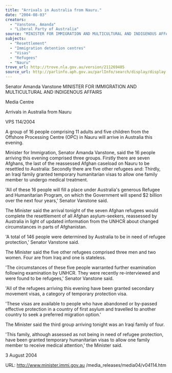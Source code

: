 ```yaml
---
title: "Arrivals in Australia from Nauru."
date: "2004-08-03"
creators:
  - "Vanstone, Amanda"
  - "Liberal Party of Australia"
source: "MINISTER FOR IMMIGRATION AND MULTICULTURAL AND INDIGENOUS AFFAIRS"
subjects:
  - "Resettlement"
  - "Immigration detention centres"
  - "Visas"
  - "Refugees"
  - "Nauru"
trove_url: http://trove.nla.gov.au/version/211269485
source_url: http://parlinfo.aph.gov.au/parlInfo/search/display/display.w3p;query=Id%3A%22media/pressrel/CXLD6%22
---
```


 Senator Amanda Vanstone  MINISTER FOR IMMIGRATION AND MULTICULTURAL AND INDIGENOUS AFFAIRS

 Media Centre

 Arrivals in Australia from Nauru

 VPS 114/2004

 A group of 16 people comprising 11 adults and five children from the Offshore Processing Centre (OPC) in Nauru will arrive in Australia this evening.

 Minister for Immigration, Senator Amanda Vanstone, said the 16 people arriving this evening comprised three groups. Firstly there are seven Afghans, the last  of the reassessed Afghan caseload on Nauru to be resettled to Australia: Secondly there are five other refugees and: Thirdly, an Iraqi family granted temporary  humanitarian visas to allow one family member to undergo medical treatment.

 'All of these 16 people will fill a place under Australia's generous Refugee and Humanitarian Program, on which the Government will spend $2 billion over the  next four years,' Senator Vanstone said.

 The Minister said the arrival tonight of the seven Afghan refugees would complete the resettlement of all Afghan asylum-seekers, reassessed by Australia in  light of updated information from the UNHCR about changed circumstances in parts of Afghanistan.

 'A total of 146 people were determined by Australia to be in need of refugee protection,' Senator Vanstone said.

 The Minister said the five other refugees comprised three men and two women. Four are from Iraq and one is stateless.

 'The circumstances of these five people warranted further examination following examination by UNHCR. They were recently re-interviewed and were found to  be refugees,' Senator Vanstone said.

 'All of the refugees arriving this evening have been granted secondary movement visas, a category of temporary protection visa.

 'These visas are available to people who have abandoned or by-passed effective protection in a country of first asylum and travelled to another country to seek a  preferred migration option.'

 The Minister said the third group arriving tonight was an Iraqi family of four.

 'This family, although assessed as not being in need of refugee protection, have been granted temporary humanitarian visas to allow one family member to  receive medical attention,' the Minister said.

 3 August 2004

 URL: http://www.minister.immi.gov.au /media_releases/media04/v04114.htm 

